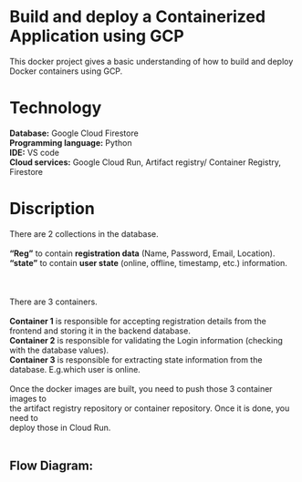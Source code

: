 # Build and deploy a Containerized Application using GCP

This docker project gives a basic understanding of how to build and deploy Docker containers using GCP.<br />
# Technology<br />

**Database:** Google Cloud Firestore<br />
**Programming language:** Python<br />
**IDE:** VS code<br />
**Cloud services:** Google Cloud Run, Artifact registry/ Container Registry, Firestore<br />

# Discription

There are 2 collections in the database.<br />
<br />
**“Reg”** to  contain **registration data** (Name, Password, Email, Location).<br />
**“state”** to contain **user state** (online, offline, timestamp, etc.) information.<br />
<br />
<br />
<br />
There are 3 containers.<br />
<br />
**Container 1** is responsible for accepting registration details from the frontend and storing it in the backend database.<br />
**Container 2** is responsible for validating the Login information (checking with the database values).<br />
**Container 3** is responsible for extracting state information from the database. E.g.which user is online.<br />
<br />
Once the docker images are built, you need to push those 3 container images to  
the artifact registry repository or container repository. Once it is done, you need to  
deploy those in Cloud Run.<br />
<br />
## Flow Diagram:
